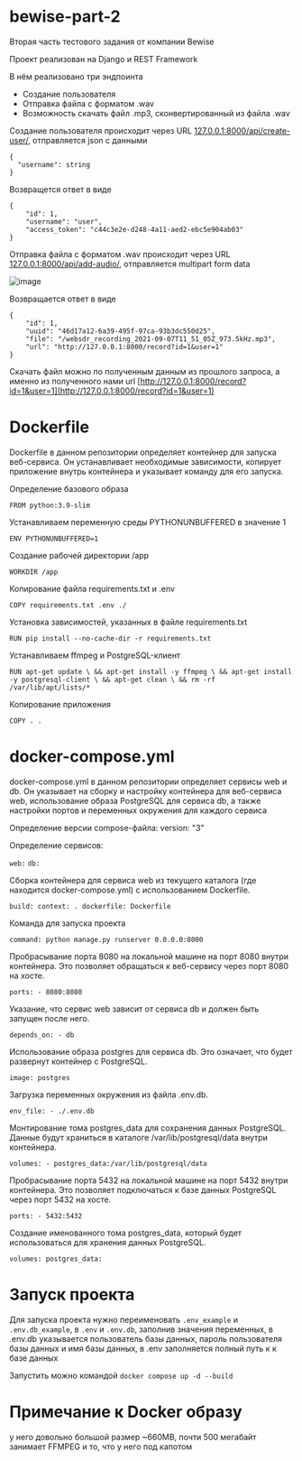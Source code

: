 # bewise-part-2

Вторая часть тестового задания от компании Bewise

Проект реализован на Django и REST Framework

В нём реализовано три эндпоинта
- Создание пользователя
- Отправка файла с форматом .wav
- Возможность скачать файл .mp3, сконвертированный из файла .wav

Создание пользователя происходит через URL [127.0.0.1:8000/api/create-user/](http://127.0.0.1:8000/api/create-user/), отправляется json c данными

    {
      "username": string
    }

Возвращется ответ в виде

    {
        "id": 1,
        "username": "user",
        "access_token": "c44c3e2e-d248-4a11-aed2-ebc5e904ab03"
    }

Отправка файла с форматом .wav происходит через URL [127.0.0.1:8000/api/add-audio/](http://127.0.0.1:8000/api/add-audio/), отправляется multipart form data

![image](https://github.com/abushka/bewise-part-2/assets/65396568/8467ee8c-5b5d-4d1a-ac06-420d65e8a5ad)

Возвращается ответ в виде

    {
        "id": 1,
        "uuid": "46d17a12-6a39-495f-97ca-93b3dc550d25",
        "file": "/websdr_recording_2021-09-07T11_51_05Z_973.5kHz.mp3",
        "url": "http://127.0.0.1:8000/record?id=1&user=1"
    }

Скачать файл можно по полученным данным из прошлого запроса, а именно из полученного нами url [http://127.0.0.1:8000/record?id=1&user=1](http://127.0.0.1:8000/record?id=1&user=1)


# Dockerfile
Dockerfile в данном репозитории определяет контейнер для запуска веб-сервиса. Он устанавливает необходимые зависимости, копирует приложение внутрь контейнера и указывает команду для его запуска.

Определение базового образа

`FROM python:3.9-slim`

Устанавливаем переменную среды PYTHONUNBUFFERED в значение 1

`ENV PYTHONUNBUFFERED=1`

Создание рабочей директории /app

`WORKDIR /app`

Копирование файла requirements.txt  и .env

`COPY requirements.txt .env ./`

Установка зависимостей, указанных в файле requirements.txt

`RUN pip install --no-cache-dir -r requirements.txt`

Устанавливаем ffmpeg и PostgreSQL-клиент

`RUN apt-get update \
    && apt-get install -y ffmpeg \
    && apt-get install -y postgresql-client \
    && apt-get clean \
    && rm -rf /var/lib/apt/lists/*`

Копирование приложения

`COPY . .`


# docker-compose.yml
docker-compose.yml в данном репозитории определяет сервисы web и db. Он указывает на сборку и настройку контейнера для веб-сервиса web, использование образа PostgreSQL для сервиса db, а также настройки портов и переменных окружения для каждого сервиса

Определение версии compose-файла: version: "3"

Определение сервисов:

`web:`
`db:`

Сборка контейнера для сервиса web из текущего каталога (где находится docker-compose.yml) с использованием Dockerfile.

`build:
      context: .
      dockerfile: Dockerfile`

Команда для запуска проекта

`command: python manage.py runserver 0.0.0.0:8000`

Пробрасывание порта 8080 на локальной машине на порт 8080 внутри контейнера. Это позволяет обращаться к веб-сервису через порт 8080 на хосте.

`ports: - 8080:8080`

Указание, что сервис web зависит от сервиса db и должен быть запущен после него.

`depends_on: - db`

Использование образа postgres для сервиса db. Это означает, что будет развернут контейнер с PostgreSQL.

`image: postgres`

Загрузка переменных окружения из файла .env.db.

`env_file: - ./.env.db`

Монтирование тома postgres_data для сохранения данных PostgreSQL. Данные будут храниться в каталоге /var/lib/postgresql/data внутри контейнера.

`volumes: - postgres_data:/var/lib/postgresql/data`

Пробрасывание порта 5432 на локальной машине на порт 5432 внутри контейнера. Это позволяет подключаться к базе данных PostgreSQL через порт 5432 на хосте.

`ports: - 5432:5432`

Создание именованного тома postgres_data, который будет использоваться для хранения данных PostgreSQL.

`volumes: postgres_data:`


# Запуск проекта
Для запуска проекта нужно переименовать `.env_example` и `.env.db_example`, в `.env` и `.env.db`, заполнив значения переменных, в .env.db указывается пользователь базы данных, пароль пользователя базы данных и имя базы данных, в .env заполняется полный путь к к базе данных

Запустить можно командой `docker compose up -d --build`


# Примечание к Docker образу
у него довольно большой размер ~660MB, почти 500 мегабайт занимает FFMPEG и то, что у него под капотом
